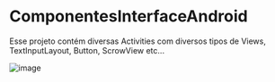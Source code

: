 # ComponentesInterfaceAndroid
Esse projeto contém diversas Activities com diversos tipos de Views, TextInputLayout, Button, ScrowView etc...

![image](https://github.com/Paulo-Galego/ComponentesInterfaceAndroid/assets/36347510/8868fdbf-e176-4151-a1a1-9b90b2df2adc)

